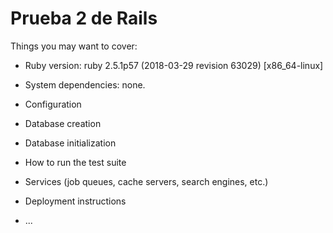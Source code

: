 # Prueba 2 de Rails

Things you may want to cover:

* Ruby version: ruby 2.5.1p57 (2018-03-29 revision 63029) [x86_64-linux]

* System dependencies: none.

* Configuration

* Database creation

* Database initialization

* How to run the test suite

* Services (job queues, cache servers, search engines, etc.)

* Deployment instructions

* ...
